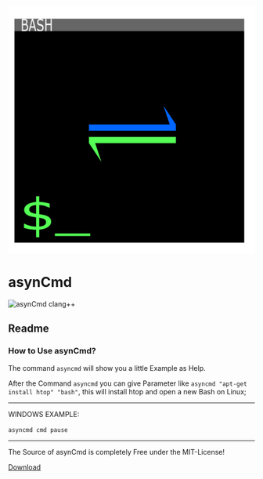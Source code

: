 ![![](https://raw.githubusercontent.com/Sharkbyteprojects/asynCmd/master/.readme_files/Logo%20asyncmd.png)](https://raw.githubusercontent.com/Sharkbyteprojects/asynCmd/master/.readme_files/Logo%20asyncmd.svg)
# asynCmd
![asynCmd clang++](https://github.com/Sharkbyteprojects/asynCmd/workflows/asynCmd%20g++/badge.svg)

## Readme

### How to Use asynCmd?

The command `asyncmd` will show you a little Example as Help.

After the Command `asyncmd` you can give Parameter like `asyncmd "apt-get install htop" "bash"`, this will install htop and open a new Bash on Linux;

---

WINDOWS EXAMPLE:

`asyncmd cmd pause`

 
---
The Source of asynCmd is completely Free under the MIT-License!

[Download](https://github.com/Sharkbyteprojects/asynCmd/releases/latest)